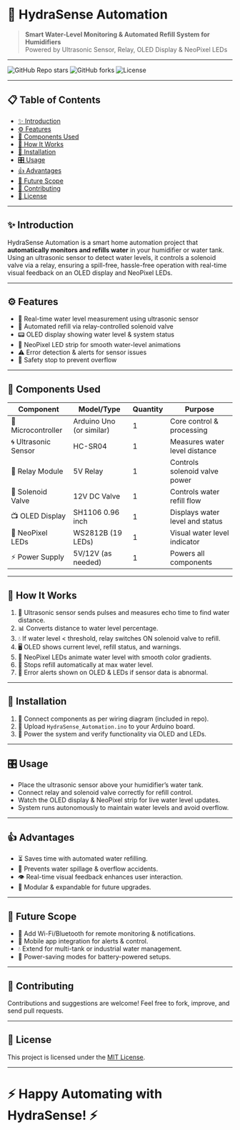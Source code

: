 # 🚰 HydraSense Automation

> **Smart Water-Level Monitoring & Automated Refill System for Humidifiers**  
> Powered by Ultrasonic Sensor, Relay, OLED Display & NeoPixel LEDs  

---

![GitHub Repo stars](https://img.shields.io/github/stars/yourusername/hydrasense-automation?style=social) ![GitHub forks](https://img.shields.io/github/forks/yourusername/hydrasense-automation?style=social) ![License](https://img.shields.io/badge/license-MIT-blue.svg)

---

## 📋 Table of Contents  
- [✨ Introduction](#-introduction)  
- [⚙️ Features](#-features)  
- [🧩 Components Used](#-components-used)  
- [🔧 How It Works](#-how-it-works)  
- [🚀 Installation](#-installation)  
- [🎛️ Usage](#-usage)  
- [👍 Advantages](#-advantages)  
- [🔮 Future Scope](#-future-scope)  
- [🤝 Contributing](#-contributing)  
- [📄 License](#-license)  

---

## ✨ Introduction  
HydraSense Automation is a smart home automation project that **automatically monitors and refills water** in your humidifier or water tank. Using an ultrasonic sensor to detect water levels, it controls a solenoid valve via a relay, ensuring a spill-free, hassle-free operation with real-time visual feedback on an OLED display and NeoPixel LEDs.

---

## ⚙️ Features  
- 🌊 Real-time water level measurement using ultrasonic sensor  
- 🔄 Automated refill via relay-controlled solenoid valve  
- 📟 OLED display showing water level & system status  
- 🌈 NeoPixel LED strip for smooth water-level animations  
- ⚠️ Error detection & alerts for sensor issues  
- 🛑 Safety stop to prevent overflow  

---

## 🧩 Components Used  

| Component          | Model/Type           | Quantity | Purpose                             |  
|--------------------|----------------------|----------|-----------------------------------|  
| 🧠 Microcontroller  | Arduino Uno (or similar) | 1        | Core control & processing          |  
| 🌀 Ultrasonic Sensor | HC-SR04               | 1        | Measures water level distance       |  
| 🔌 Relay Module     | 5V Relay              | 1        | Controls solenoid valve power       |  
| 🚰 Solenoid Valve   | 12V DC Valve          | 1        | Controls water refill flow          |  
| 📺 OLED Display     | SH1106 0.96 inch      | 1        | Displays water level and status     |  
| 🌈 NeoPixel LEDs    | WS2812B (19 LEDs)     | 1        | Visual water level indicator        |  
| ⚡ Power Supply     | 5V/12V (as needed)    | 1        | Powers all components               |  

---

## 🔧 How It Works  
1. 📏 Ultrasonic sensor sends pulses and measures echo time to find water distance.  
2. 📊 Converts distance to water level percentage.  
3. 💧 If water level < threshold, relay switches ON solenoid valve to refill.  
4. 🖥 OLED shows current level, refill status, and warnings.  
5. 🌈 NeoPixel LEDs animate water level with smooth color gradients.  
6. 🛑 Stops refill automatically at max water level.  
7. 🚨 Error alerts shown on OLED & LEDs if sensor data is abnormal.  

---

## 🚀 Installation  
1. 🔗 Connect components as per wiring diagram (included in repo).  
2. 💾 Upload `HydraSense_Automation.ino` to your Arduino board.  
3. 🔌 Power the system and verify functionality via OLED and LEDs.  

---

## 🎛️ Usage  
- Place the ultrasonic sensor above your humidifier’s water tank.  
- Connect relay and solenoid valve correctly for refill control.  
- Watch the OLED display & NeoPixel strip for live water level updates.  
- System runs autonomously to maintain water levels and avoid overflow.  

---

## 👍 Advantages  
- ⏳ Saves time with automated water refilling.  
- 🚫 Prevents water spillage & overflow accidents.  
- 👁 Real-time visual feedback enhances user interaction.  
- 🔄 Modular & expandable for future upgrades.  

---

## 🔮 Future Scope  
- 📡 Add Wi-Fi/Bluetooth for remote monitoring & notifications.  
- 📱 Mobile app integration for alerts & control.  
- 💧 Extend for multi-tank or industrial water management.  
- 🔋 Power-saving modes for battery-powered setups.  

---

## 🤝 Contributing  
Contributions and suggestions are welcome! Feel free to fork, improve, and send pull requests.  

---

## 📄 License  
This project is licensed under the [MIT License](LICENSE).  

---

# ⚡ Happy Automating with HydraSense! ⚡
